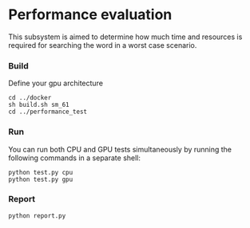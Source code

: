 # Performance evaluation
This subsystem is aimed to determine how much time and resources is required for searching the word in a worst case scenario.
### Build
Define your gpu architecture
```
cd ../docker
sh build.sh sm_61
cd ../performance_test
```
### Run
You can run both CPU and GPU tests simultaneously by running the following commands in a separate shell:
```
python test.py cpu
python test.py gpu
```
### Report
```
python report.py
```